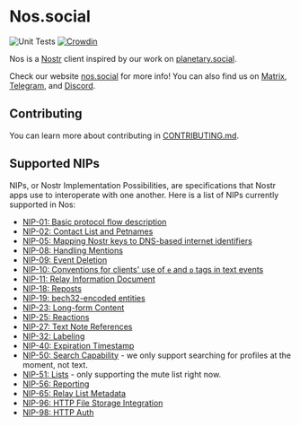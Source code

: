 # Nos.social

![Unit Tests](https://github.com/planetary-social/nos/actions/workflows/main.yml/badge.svg) [![Crowdin](https://badges.crowdin.net/nossocial/localized.svg)](https://crowdin.com/project/nossocial)

Nos is a [Nostr](https://nostr.com) client inspired by our work on [planetary.social](https://planetary.social). 

Check our website [nos.social](https://nos.social/) for more info! You can also find us on [Matrix](https://matrix.to/#/#planetary:matrix.org), [Telegram](https://t.me/planetarysocial), and [Discord](https://discord.gg/aNgVthyHac).

## Contributing 

You can learn more about contributing in [CONTRIBUTING.md](CONTRIBUTING.md).

## Supported NIPs

NIPs, or Nostr Implementation Possibilities, are specifications that Nostr apps use to interoperate with one another. Here is a list of NIPs currently supported in Nos:

- [NIP-01: Basic protocol flow description](https://github.com/nostr-protocol/nips/blob/master/01.md)
- [NIP-02: Contact List and Petnames](https://github.com/nostr-protocol/nips/blob/master/02.md)
- [NIP-05: Mapping Nostr keys to DNS-based internet identifiers](https://github.com/nostr-protocol/nips/blob/master/05.md)
- [NIP-08: Handling Mentions](https://github.com/nostr-protocol/nips/blob/master/08.md)
- [NIP-09: Event Deletion](https://github.com/nostr-protocol/nips/blob/master/09.md)
- [NIP-10: Conventions for clients' use of `e` and `p` tags in text events](https://github.com/nostr-protocol/nips/blob/master/10.md)
- [NIP-11: Relay Information Document](https://github.com/nostr-protocol/nips/blob/master/11.md)
- [NIP-18: Reposts](https://github.com/nostr-protocol/nips/blob/master/18.md)
- [NIP-19: bech32-encoded entities](https://github.com/nostr-protocol/nips/blob/master/19.md)
- [NIP-23: Long-form Content](https://github.com/nostr-protocol/nips/blob/master/23.md)
- [NIP-25: Reactions](https://github.com/nostr-protocol/nips/blob/master/25.md) 
- [NIP-27: Text Note References](https://github.com/nostr-protocol/nips/blob/master/27.md)
- [NIP-32: Labeling](https://github.com/nostr-protocol/nips/blob/master/32.md)
- [NIP-40: Expiration Timestamp](https://github.com/nostr-protocol/nips/blob/master/40.md)
- [NIP-50: Search Capability](https://github.com/nostr-protocol/nips/blob/master/50.md) - we only support searching for profiles at the moment, not text.
- [NIP-51: Lists](https://github.com/nostr-protocol/nips/blob/master/51.md) - only supporting the mute list right now.
- [NIP-56: Reporting](https://github.com/nostr-protocol/nips/blob/master/56.md)
- [NIP-65: Relay List Metadata](https://github.com/nostr-protocol/nips/blob/master/65.md)
- [NIP-96: HTTP File Storage Integration](https://github.com/nostr-protocol/nips/blob/master/96.md)
- [NIP-98: HTTP Auth](https://github.com/nostr-protocol/nips/blob/master/98.md)